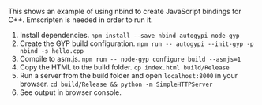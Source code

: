 This shows an example of using nbind to create JavaScript bindings for C++.
Emscripten is needed in order to run it.

1. Install dependencies.
`npm install --save nbind autogypi node-gyp`
2. Create the GYP build configuration.
`npm run -- autogypi --init-gyp -p nbind -s hello.cpp`
3. Compile to asm.js.
`npm run -- node-gyp configure build --asmjs=1`
4. Copy the HTML to the build folder.
`cp index.html build/Release`
5. Run a server from the build folder and open `localhost:8000` in your browser.
`cd build/Release && python -m SimpleHTTPServer`
6. See output in browser console.
